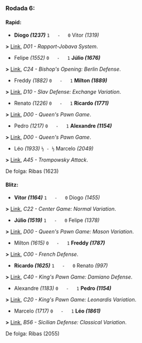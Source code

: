 ### Rodada 6:

#### Rapid:

* **Diogo *(1237)*** `1   -   0`  Vitor *(1319)*

**>** [Link](https://www.lichess.org/oLT8dFSp), *D01 - Rapport-Jobava System*.
* Felipe *(1552)* `0   -   1` **Júlio *(1676)***

**>** [Link](https://www.lichess.org/UPHBOLK8), *C24 - Bishop's Opening: Berlin Defense*.
* Freddy *(1882)* `0   -   1` **Milton *(1889)***

**>** [Link](https://www.lichess.org/DnGe3nKh), *D10 - Slav Defense: Exchange Variation*.
* Renato *(1226)* `0   -   1` **Ricardo *(1771)***

**>** [Link](https://www.lichess.org/1Wnoetil), *D00 - Queen's Pawn Game*.
* Pedro *(1217)* `0   -   1` **Alexandre *(1154)***

**>** [Link](https://www.lichess.org/uq0GqkcY), *D00 - Queen's Pawn Game*.
* Léo *(1933)* `½ - ½` Marcelo *(2049)*

**>** [Link](https://www.lichess.org/yah6Ermu), *A45 - Trompowsky Attack*.

De folga: Ribas (1623)

#### Blitz:

* **Vitor *(1164)*** `1   -   0`  Diogo *(1455)*

**>** [Link](https://www.lichess.org/wVZwlYka), *C22 - Center Game: Normal Variation*.
* **Júlio *(1519)*** `1   -   0`  Felipe *(1378)*

**>** [Link](https://www.lichess.org/Hd2EH2bV), *D00 - Queen's Pawn Game: Mason Variation*.
* Milton *(1615)* `0   -   1` **Freddy *(1787)***

**>** [Link](https://www.lichess.org/kntzkFHk), *C00 - French Defense*.
* **Ricardo *(1625)*** `1   -   0`  Renato *(997)*

**>** [Link](https://www.lichess.org/W6qYlQxP), *C40 - King's Pawn Game: Damiano Defense*.
* Alexandre *(1183)* `0   -   1` **Pedro *(1154)***

**>** [Link](https://www.lichess.org/dRK4gyy6), *C20 - King's Pawn Game: Leonardis Variation*.
* Marcelo *(1717)* `0   -   1` **Léo *(1861)***

**>** [Link](https://www.lichess.org/Ay7CPkyi), *B56 - Sicilian Defense: Classical Variation*.

De folga: Ribas (2055)

